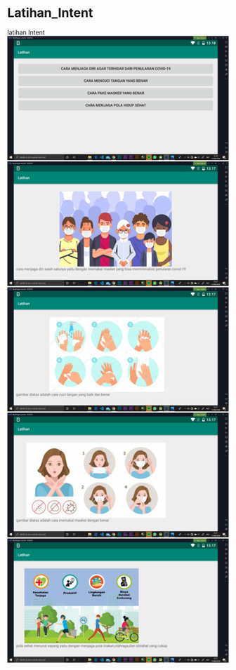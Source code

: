 # Latihan_Intent
latihan Intent
![alt text](https://github.com/ManggalaKZ/Latihan_Intent/blob/master/Screenshot%20(387).png)
![alt text](https://github.com/ManggalaKZ/Latihan_Intent/blob/master/Screenshot%20(383).png)
![alt text](https://github.com/ManggalaKZ/Latihan_Intent/blob/master/Screenshot%20(384).png)
![alt text](https://github.com/ManggalaKZ/Latihan_Intent/blob/master/Screenshot%20(385).png)
![alt text](https://github.com/ManggalaKZ/Latihan_Intent/blob/master/Screenshot%20(386).png)
